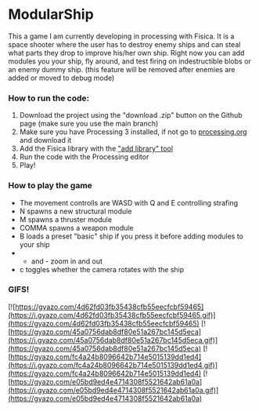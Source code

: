 # ModularShip
This a game I am currently developing in processing with Fisica. 
It is a space shooter where the user has to destroy enemy ships and can steal what parts they drop to improve his/her own ship.
Right now you can add modules you your ship, fly around, and test firing on indestructible blobs or an enemy dummy ship.
(this feature will be removed after enemies are added or moved to debug mode)

### How to run the code:
1. Download the project using the "download .zip" button on the Github page (make sure you use the main branch)
2. Make sure you have Processing 3 installed, if not go to [processing.org](https://processing.org/) and download it
3. Add the Fisica library with the ["add library" tool](https://github.com/processing/processing/wiki/How-to-Install-a-Contributed-Library
                                                        "instructions on how to use the add library tool")
4. Run the code with the Processing editor
5. Play!

### How to play the game
* The movement controlls are WASD with Q and E controlling strafing
* N spawns a new structural module
* M spawns a thruster module
* COMMA spawns a weapon module
* B loads a preset "basic" ship if you press it before adding modules to your ship
* + and - zoom in and out
* c toggles whether the camera rotates with the ship

### GIFS!
[![https://gyazo.com/4d62fd03fb35438cfb55eecfcbf59465](https://i.gyazo.com/4d62fd03fb35438cfb55eecfcbf59465.gif)](https://gyazo.com/4d62fd03fb35438cfb55eecfcbf59465)
[![https://gyazo.com/45a0756dab8df80e51a267bc145d5eca](https://i.gyazo.com/45a0756dab8df80e51a267bc145d5eca.gif)](https://gyazo.com/45a0756dab8df80e51a267bc145d5eca)
[![https://gyazo.com/fc4a24b8096642b714e5015139dd1ed4](https://i.gyazo.com/fc4a24b8096642b714e5015139dd1ed4.gif)](https://gyazo.com/fc4a24b8096642b714e5015139dd1ed4)
[![https://gyazo.com/e05bd9ed4e4714308f5521642ab61a0a](https://i.gyazo.com/e05bd9ed4e4714308f5521642ab61a0a.gif)](https://gyazo.com/e05bd9ed4e4714308f5521642ab61a0a)
